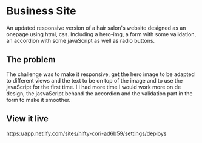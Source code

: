 # Business Site

An updated responsive version of a hair salon's website designed as an onepage using html, css. Including a hero-img, a form with some validation, an accordion with some javaScript as well as radio buttons.

## The problem
The challenge was to make it responsive, get the hero image to be adapted to different views and the text to be on top of the image and to use the javaScript for the first time. I i had more time I would work more on de design, the jasvaScript behand the accordion and the validation part in the form to make it smoother.

## View it live
https://app.netlify.com/sites/nifty-cori-ad6b59/settings/deploys
